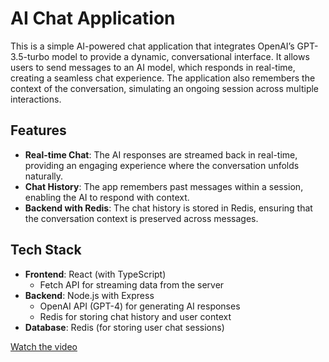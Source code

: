 # AI Chat Application

This is a simple AI-powered chat application that integrates OpenAI’s GPT-3.5-turbo model to provide a dynamic, conversational interface. It allows users to send messages to an AI model, which responds in real-time, creating a seamless chat experience. The application also remembers the context of the conversation, simulating an ongoing session across multiple interactions.

## Features

- **Real-time Chat**: The AI responses are streamed back in real-time, providing an engaging experience where the conversation unfolds naturally.
- **Chat History**: The app remembers past messages within a session, enabling the AI to respond with context.
- **Backend with Redis**: The chat history is stored in Redis, ensuring that the conversation context is preserved across messages.

## Tech Stack

- **Frontend**: React (with TypeScript)
  - Fetch API for streaming data from the server
- **Backend**: Node.js with Express
  - OpenAI API (GPT-4) for generating AI responses
  - Redis for storing chat history and user context
- **Database**: Redis (for storing user chat sessions)

[Watch the video](https://vimeo.com/1028188166)